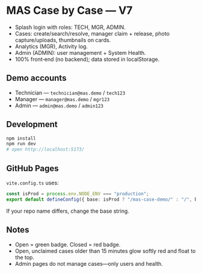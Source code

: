 # MAS Case by Case — V7

- Splash login with roles: TECH, MGR, ADMIN.
- Cases: create/search/resolve, manager claim + release, photo capture/uploads, thumbnails on cards.
- Analytics (MGR), Activity log.
- Admin (ADMIN): user management + System Health.
- 100% front‑end (no backend); data stored in localStorage.

## Demo accounts
- Technician — `technician@mas.demo` / `tech123`
- Manager — `manager@mas.demo` / `mgr123`
- Admin — `admin@mas.demo` / `admin123`

## Development
```bash
npm install
npm run dev
# open http://localhost:5173/
```

## GitHub Pages
`vite.config.ts` uses:
```ts
const isProd = process.env.NODE_ENV === "production";
export default defineConfig({ base: isProd ? "/mas-case-demo/" : "/", build: { outDir: "docs" } });
```
If your repo name differs, change the base string.

## Notes
- Open = green badge. Closed = red badge.
- Open, unclaimed cases older than 15 minutes glow softly red and float to the top.
- Admin pages do not manage cases—only users and health.
